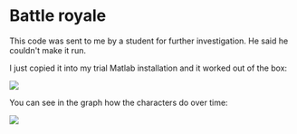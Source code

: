 # Battle royale

This code was sent to me by a student for further investigation. He said he couldn't make it run.

I just copied it into my trial Matlab installation and it worked out of the box:

![](all_2019-12-06.jpg)

You can see in the graph how the characters do over time:

![](graph_2019-12-06.jpg)
